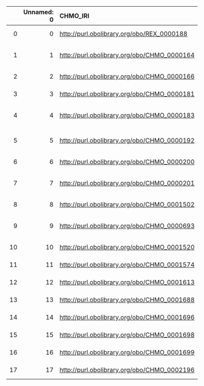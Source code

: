 |    |   Unnamed: 0 | CHMO_IRI                                    | CHMO_DESC                                                                                              | REX_IRI                                    | REX_DESC                                              |
|---:|-------------:|:--------------------------------------------|:-------------------------------------------------------------------------------------------------------|:-------------------------------------------|:------------------------------------------------------|
|  0 |            0 | http://purl.obolibrary.org/obo/REX_0000188  | {'iri': 'http://purl.obolibrary.org/obo/REX_0000188'}                                                  | http://purl.obolibrary.org/obo/REX_0000188 | {'iri': 'http://purl.obolibrary.org/obo/REX_0000188'} |
|  1 |            1 | http://purl.obolibrary.org/obo/CHMO_0000164 | {'label': 'electron scattering', 'prefLabel': None, 'altLabel': None, 'name': 'CHMO_0000164'}          | http://purl.obolibrary.org/obo/REX_0000355 | {'label': 'electron scattering'}                      |
|  2 |            2 | http://purl.obolibrary.org/obo/CHMO_0000166 | {'label': 'light scattering', 'prefLabel': None, 'altLabel': None, 'name': 'CHMO_0000166'}             | http://purl.obolibrary.org/obo/REX_0000349 | {'label': 'light scattering'}                         |
|  3 |            3 | http://purl.obolibrary.org/obo/CHMO_0000181 | {'label': 'neutron scattering', 'prefLabel': None, 'altLabel': None, 'name': 'CHMO_0000181'}           | http://purl.obolibrary.org/obo/REX_0000354 | {'label': 'neutron scattering'}                       |
|  4 |            4 | http://purl.obolibrary.org/obo/CHMO_0000183 | {'label': 'elastic neutron scattering', 'prefLabel': None, 'altLabel': None, 'name': 'CHMO_0000183'}   | http://purl.obolibrary.org/obo/REX_0000359 | {'label': 'elastic neutron scattering'}               |
|  5 |            5 | http://purl.obolibrary.org/obo/CHMO_0000192 | {'label': 'inelastic neutron scattering', 'prefLabel': None, 'altLabel': None, 'name': 'CHMO_0000192'} | http://purl.obolibrary.org/obo/REX_0000360 | {'label': 'inelastic neutron scattering'}             |
|  6 |            6 | http://purl.obolibrary.org/obo/CHMO_0000200 | {'label': 'X-ray scattering', 'prefLabel': None, 'altLabel': None, 'name': 'CHMO_0000200'}             | http://purl.obolibrary.org/obo/REX_0000361 | {'label': 'X-ray scattering'}                         |
|  7 |            7 | http://purl.obolibrary.org/obo/CHMO_0000201 | {'label': 'inelastic X-ray scattering', 'prefLabel': None, 'altLabel': None, 'name': 'CHMO_0000201'}   | http://purl.obolibrary.org/obo/REX_0000363 | {'label': 'inelastic X-ray scattering'}               |
|  8 |            8 | http://purl.obolibrary.org/obo/CHMO_0001502 | {'label': 'pyrolysis', 'prefLabel': None, 'altLabel': None, 'name': 'CHMO_0001502'}                    | http://purl.obolibrary.org/obo/REX_0000404 | {'label': 'pyrolysis'}                                |
|  9 |            9 | http://purl.obolibrary.org/obo/CHMO_0000693 | {'label': 'thermoluminescence', 'prefLabel': None, 'altLabel': None, 'name': 'CHMO_0000693'}           | http://purl.obolibrary.org/obo/REX_0000299 | {'label': 'thermoluminescence'}                       |
| 10 |           10 | http://purl.obolibrary.org/obo/CHMO_0001520 | {'label': 'thermolysis', 'prefLabel': None, 'altLabel': None, 'name': 'CHMO_0001520'}                  | http://purl.obolibrary.org/obo/REX_0000086 | {'label': 'thermolysis'}                              |
| 11 |           11 | http://purl.obolibrary.org/obo/CHMO_0001574 | {'label': 'evaporation', 'prefLabel': None, 'altLabel': None, 'name': 'CHMO_0001574'}                  | http://purl.obolibrary.org/obo/REX_0000178 | {'label': 'evaporation'}                              |
| 12 |           12 | http://purl.obolibrary.org/obo/CHMO_0001613 | {'label': 'extrusion', 'prefLabel': None, 'altLabel': None, 'name': 'CHMO_0001613'}                    | http://purl.obolibrary.org/obo/REX_0000100 | {'label': 'extrusion'}                                |
| 13 |           13 | http://purl.obolibrary.org/obo/CHMO_0001688 | {'label': 'precipitation', 'prefLabel': None, 'altLabel': None, 'name': 'CHMO_0001688'}                | http://purl.obolibrary.org/obo/REX_0000182 | {'label': 'precipitation'}                            |
| 14 |           14 | http://purl.obolibrary.org/obo/CHMO_0001696 | {'label': 'postprecipitation', 'prefLabel': None, 'altLabel': None, 'name': 'CHMO_0001696'}            | http://purl.obolibrary.org/obo/REX_0000378 | {'label': 'postprecipitation'}                        |
| 15 |           15 | http://purl.obolibrary.org/obo/CHMO_0001698 | {'label': 'radiolysis', 'prefLabel': None, 'altLabel': None, 'name': 'CHMO_0001698'}                   | http://purl.obolibrary.org/obo/REX_0000285 | {'label': 'radiolysis'}                               |
| 16 |           16 | http://purl.obolibrary.org/obo/CHMO_0001699 | {'label': 'autoradiolysis', 'prefLabel': None, 'altLabel': None, 'name': 'CHMO_0001699'}               | http://purl.obolibrary.org/obo/REX_0000286 | {'label': 'autoradiolysis'}                           |
| 17 |           17 | http://purl.obolibrary.org/obo/CHMO_0002196 | {'label': 'activation', 'prefLabel': None, 'altLabel': None, 'name': 'CHMO_0002196'}                   | http://purl.obolibrary.org/obo/REX_0000221 | {'label': 'activation'}                               |
